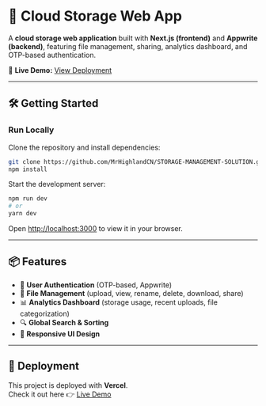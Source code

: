 # 🚀 Cloud Storage Web App

A **cloud storage web application** built with **Next.js (frontend)** and **Appwrite (backend)**, featuring file management, sharing, analytics dashboard, and OTP-based authentication.  

🔗 **Live Demo:** [View Deployment](https://storage-management-solution-nine-snowy.vercel.app/)  

---

## 🛠 Getting Started  

### Run Locally  

Clone the repository and install dependencies:  

```bash
git clone https://github.com/MrHighlandCN/STORAGE-MANAGEMENT-SOLUTION.git
npm install
```

Start the development server:  

```bash
npm run dev
# or
yarn dev
```

Open [http://localhost:3000](http://localhost:3000) to view it in your browser.  

---

## 📦 Features  

- 🔑 **User Authentication** (OTP-based, Appwrite)  
- 📂 **File Management** (upload, view, rename, delete, download, share)  
- 📊 **Analytics Dashboard** (storage usage, recent uploads, file categorization)  
- 🔍 **Global Search & Sorting**  
- 📱 **Responsive UI Design**  

---

## 🚀 Deployment  

This project is deployed with **Vercel**.  
Check it out here 👉 [Live Demo](https://storage-management-solution-nine-snowy.vercel.app/)  
